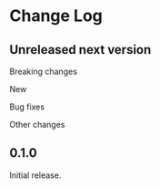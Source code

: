 # Change Log

## Unreleased next version

Breaking changes

New

Bug fixes

Other changes


## 0.1.0

Initial release.

